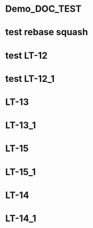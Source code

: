 # Demo_DOC_TEST

# test rebase squash

# test LT-12
# test LT-12_1
# LT-13
# LT-13_1

# LT-15
# LT-15_1

# LT-14
# LT-14_1
